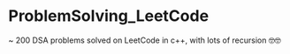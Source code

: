 # ProblemSolving_LeetCode
~ 200 DSA problems solved on LeetCode in c++, with lots of recursion :nerd_face::nerd_face:
